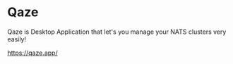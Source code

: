 # Qaze

Qaze is Desktop Application that let's you manage your NATS clusters very easily!

https://qaze.app/
